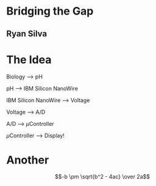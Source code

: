 # Bridging the Gap
## Ryan Silva 



# The Idea
Biology --> pH

pH --> IBM Silicon NanoWire

IBM Silicon NanoWire --> Voltage

Voltage --> A/D

A/D --> $\mu$Controller

$\mu$Controller --> Display!


# Another

$$-b \pm \sqrt{b^2 - 4ac} \over 2a$$
